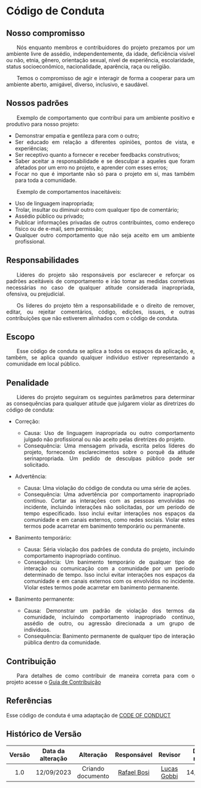 # Código de Conduta 

## Nosso compromisso 
<div align="justify">
&emsp;&emsp;Nós enquanto membros e contribuidores do projeto prezamos por um ambiente livre de assédio, independentemente, da idade, deficiência visível ou não, etnia, gênero, 
orientação sexual, nível de experiência, escolaridade, status socioeconômico, nacionalidade, aparência, raça ou religião.

&emsp;&emsp;Temos o compromisso de agir e interagir de forma a cooperar para um ambiente aberto, amigável, diverso, inclusivo, e saudável.
</div>
  
## Nossos padrões

<div align="justify">
&emsp;&emsp;Exemplo de comportamento que contribui para um ambiente positivo e produtivo para nosso projeto:
  
  - Demonstrar empatia e gentileza para com o outro;
  - Ser educado em relação a diferentes opiniões, pontos de vista, e experiências;
  - Ser receptivo quanto a fornecer e receber feedbacks construtivos;
  - Saber aceitar a responsabilidade e se desculpar a aqueles que foram afetados por um erro no projeto, e aprender com esses erros;
  - Focar no que é importante não só para o projeto em si, mas também para toda a comunidade.
  
&emsp;&emsp;Exemplo de comportamentos inaceitáveis:
  
  - Uso de linguagem inapropriada;
  - Trolar, insultar ou diminuir outro com qualquer tipo de comentário;
  - Assédio público ou privado;
  - Publicar informações privadas de outros contribuintes, como endereço físico ou de e-mail, sem permissão;
  - Qualquer outro comportamento que não seja aceito em um ambiente profissional.
</div>

## Responsabilidades

<div align="justify">
&emsp;&emsp;Líderes do projeto são responsáveis por esclarecer e reforçar os padrões aceitáveis de comportamento e irão tomar as medidas corretivas necessárias no caso de 
qualquer atitude considerada inapropriada, ofensiva, ou  prejudicial.

&emsp;&emsp;Os líderes do projeto têm a responsabilidade e o direito de remover, editar, ou rejeitar comentários, código, edições, issues, e outras contribuições que não 
estiverem alinhados com o código de conduta.
</div>

## Escopo

<div align="justify">
&emsp;&emsp;Esse código de conduta se aplica a todos os espaços da aplicação, e, também, se aplica quando qualquer indivíduo estiver representando a comunidade em local 
público.
</div>

## Penalidade

<div align="justify">
&emsp;&emsp;Líderes do projeto seguiram os seguintes parâmetros para determinar as consequências para qualquer atitude que julgarem violar as diretrizes do código de conduta:

- Correção:

    - Causa: Uso de linguagem inapropriada ou outro comportamento julgado não profissional ou não aceito pelas diretrizes do projeto.
    - Consequência: Uma mensagem privada, escrita pelos líderes do projeto, fornecendo esclarecimentos sobre o porquê da atitude serinapropriada. Um pedido de
    desculpas público pode ser solicitado.

- Advertência:

    - Causa: Uma violação do código de conduta ou uma série de ações.
    - Consequência: Uma advertência por comportamento inapropriado contínuo. Cortar as interações com as pessoas envolvidas no incidente, incluindo interações não
    solicitadas, por um período de tempo especificado. Isso inclui evitar interações nos espaços da comunidade e em canais externos, como redes sociais. Violar estes
    termos pode acarretar em banimento temporário ou permanente.
    
- Banimento temporário:

    - Causa: Séria violação dos padrões de conduta do projeto, incluindo comportamento inapropriado contínuo.
    - Consequência: Um banimento temporário de qualquer tipo de interação ou comunicação com a comunidade por um período determinado de tempo. Isso inclui evitar
    interações nos espaços da comunidade e em canais externos com os envolvidos no incidente. Violar estes termos pode acarretar em banimento permanente.
    
- Banimento permanente:

    - Causa: Demonstrar um padrão de violação dos termos da comunidade, incluindo comportamento inapropriado contínuo, assédio de outro, ou agressão direcionada a
    um grupo de indivíduos.
    - Consequência: Banimento permanente de qualquer tipo de interação pública dentro da comunidade.
</div>

## Contribuição

<div align="justify">
&emsp;&emsp;Para detalhes de como contribuir de maneira correta para com o projeto acesse o <a href="./CONTRIBUTING.md">Guia de Contribuição</a>
</div>

## Referências

Esse código de conduta é uma adaptação de [CODE OF CONDUCT](https://github.com/github/docs/blob/1ebb1fde416f923fddfe8a721451ab148947d9c5/CODE_OF_CONDUCT.md)

##  Histórico de Versão

|  Versão  |   Data da alteração  |   Alteração  |  Responsável  |  Revisor  | Data de revisão |
| :--------: | :--------------------: | :-----------: | :--------------: | :--------: | :-----------------: |
|     1.0     |     12/09/2023     |  Criando documento  |  [Rafael Bosi](https://github.com/Strangeunit28)   |  [Lucas Gobbi](https://github.com/LucasBergholz)    | 14/09/2023 |
